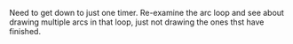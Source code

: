 Need to get down to just one timer.
Re-examine the arc loop and see about drawing multiple
arcs in that loop, just not drawing the ones thst have finished.
